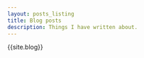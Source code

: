 ```yaml
---
layout: posts_listing
title: Blog posts
description: Things I have written about.
---
```


{{site.blog}}
